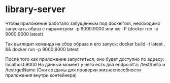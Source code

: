 # library-server

Чтобы приложение работало запущенным под docker'om, необходимо запускать образ с параметром -p 9000:9000 или же -P
(docker run -p 9000:9000 latest)

Так выглядит команда на сбор образа и его запуск:
docker build -t latest . && docker run -p 9000:9000 latest

После того как приложение запуститься, оно будет доступно по адресу: localhost:9000
На данный момент у него есть два endpoint'a: /test/hello и /test/getName (Они созданы для проверки жизнеспособности приложения внутри контейнера)
